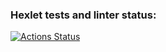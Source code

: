 ### Hexlet tests and linter status:
[![Actions Status](https://github.com/birlurnou/data-analytics-project-96/actions/workflows/hexlet-check.yml/badge.svg)](https://github.com/birlurnou/data-analytics-project-96/actions)